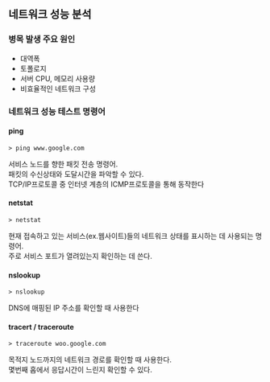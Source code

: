 ## 네트워크 성능 분석

### 병목 발생 주요 원인

- 대역폭
- 토폴로지
- 서버 CPU, 메모리 사용량
- 비효율적인 네트워크 구성

### 네트워크 성능 테스트 명령어

#### ping

```
> ping www.google.com
```

서비스 노드를 향한 패킷 전송 명령어.<br/> 패킷의 수신상태와 도달시간을 파악할 수 있다. <br/>
TCP/IP프로토콜 중 인터넷 계층의 ICMP프로토콜을 통해 동작한다

#### netstat

```
> netstat
```

현재 접속하고 있는 서비스(ex.웹사이트)들의 네트워크 상태를 표시하는 데 사용되는 명령어.<br/> 주로 서비스 포트가 열려있는지 확인하는 데 쓴다.

#### nslookup

```
> nslookup
```

DNS에 매핑된 IP 주소를 확인할 때 사용한다

#### tracert / traceroute

```
> traceroute woo.google.com
```

목적지 노드까지의 네트워크 경로를 확인할 때 사용한다.<br/>
몇번째 홉에서 응답시간이 느린지 확인할 수 있다.